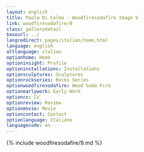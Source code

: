 ```yaml
---
layout: english
title: Paola Di Celmo - Woodfiresodafire Image 9
link: woodfiresodafire/9
class: gallerydetail
baseurl: ../
langredirect: pages/italian/home.html
language: english
altlanguage: italian
optionhome: Home
optioninsight: Profile
optioninstallations: Installations
optionsculptures: Sculptures
optionrockseries: Rocks Series
optionwoodfiresodafire: Wood Soda Fire
optionearlywork: Early Work
optioncv: CV
optionreview: Review
optionmovie: Movie
optioncontact: Contact
optionlanguage: Italiano
languagecode: en
---
```

{% include woodfiresodafire/9.md %}
